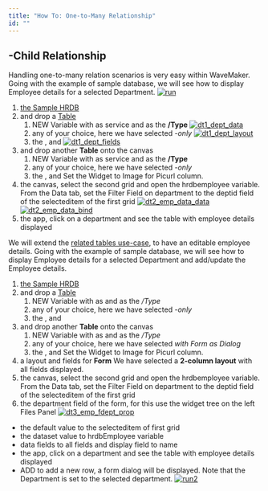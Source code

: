```yaml
---
title: "How To: One-to-Many Relationship"
id: ""
---
```


## \-Child Relationship

Handling one-to-many relation scenarios is very easy within WaveMaker. Going with the example of sample database, we will see how to display Employee details for a selected Department. [![run](../assets/run-1024x576.png)](../assets/run.png)

1. [the Sample HRDB](/learn/jump-start/#db)
2. and drop a [Table](/learn/data-table/)
    1. NEW Variable with as service and as the **/Type** [![dt1_dept_data](../assets/dt1_dept_data.png)](../assets/dt1_dept_data.png)
    2. any of your choice, here we have selected _\-only_ [![dt1_dept_layout](../assets/dt1_dept_layout.png)](../assets/dt1_dept_layout.png)
    3. the , and [![dt1_dept_fields](../assets/dt1_dept_fields.png)](../assets/dt1_dept_fields.png)
3. and drop another **Table** onto the canvas
    1. NEW Variable with as service and as the **/Type**
    2. any of your choice, here we have selected _\-only_
    3. the , and Set the Widget to Image for Picurl column.
4. the canvas, select the second grid and open the hrdbemployee variable. From the Data tab, set the Filter Field on department to the deptid field of the selecteditem of the first grid [![dt2_emp_data_data](../assets/dt2_emp_data_data-1024x576.png)](../assets/dt2_emp_data_data.png) [![dt2_emp_data_bind](../assets/dt2_emp_data_bind-1024x548.png)](../assets/dt2_emp_data_bind.png)
5. the app, click on a department and see the table with employee details displayed

We will extend the [related tables use-case](/learn/one-many-relationship/#datatable), to have an editable employee details. Going with the example of sample database, we will see how to display Employee details for a selected Department and add/update the Employee details.

1. [the Sample HRDB](/learn/jump-start/#db)
2. and drop a [Table](/learn/data-table/)
    1. NEW Variable with as and as the _/Type_
    2. any of your choice, here we have selected _\-only_
    3. the , and
3. and drop another **Table** onto the canvas
    1. NEW Variable with as and as the _/Type_
    2. any of your choice, here we have selected _with Form as Dialog_
    3. the , and Set the Widget to Image for Picurl column.
4. a layout and fields for **Form** We have selected a **2-column layout** with all fields displayed.
5. the canvas, select the second grid and open the hrdbemployee variable. From the Data tab, set the Filter Field on department to the deptid field of the selecteditem of the first grid
6. the department field of the form, for this use the widget tree on the left Files Panel [![dt3_emp_fdept_prop](../assets/dt3_emp_fdept_prop-1024x576.png)](../assets/dt3_emp_fdept_prop.png)

- the default value to the selecteditem of first grid
- the dataset value to hrdbEmployee variable
- data fields to all fields and display field to name
- the app, click on a department and see the table with employee details displayed
- ADD to add a new row, a form dialog will be displayed. Note that the Department is set to the selected department. [![run2](../assets/run2-1024x576.png)](../assets/run2.png)

